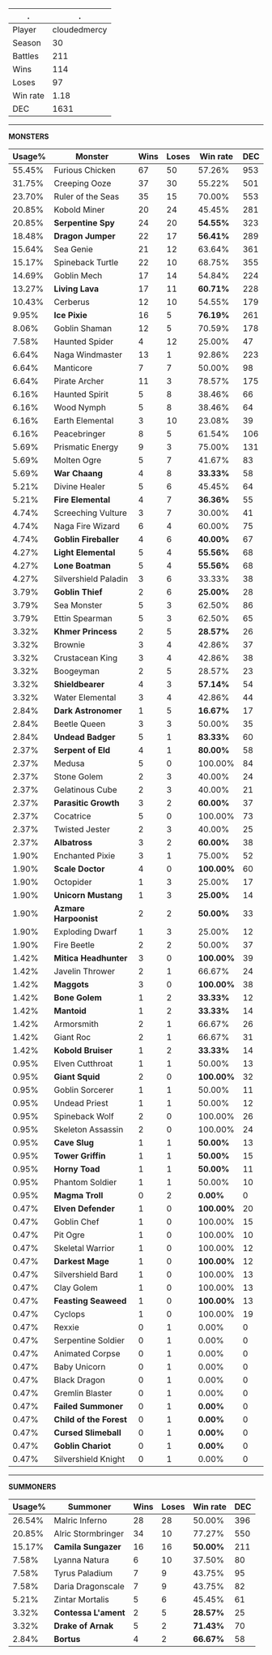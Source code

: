 .|.
|-|-
Player|cloudedmercy
Season|30
Battles|211
Wins|114
Loses|97
Win rate|1.18
DEC|1631

---
**MONSTERS**

Usage%|Monster|Wins|Loses|Win rate|DEC|
-|-|-|-|-|-|
55.45%|Furious Chicken|67|50|57.26%|953|
31.75%|Creeping Ooze|37|30|55.22%|501|
23.70%|Ruler of the Seas|35|15|70.00%|553|
20.85%|Kobold Miner|20|24|45.45%|281|
20.85%|**Serpentine Spy**|24|20|**54.55%**|323|
18.48%|**Dragon Jumper**|22|17|**56.41%**|289|
15.64%|Sea Genie|21|12|63.64%|361|
15.17%|Spineback Turtle|22|10|68.75%|355|
14.69%|Goblin Mech|17|14|54.84%|224|
13.27%|**Living Lava**|17|11|**60.71%**|228|
10.43%|Cerberus|12|10|54.55%|179|
9.95%|**Ice Pixie**|16|5|**76.19%**|261|
8.06%|Goblin Shaman|12|5|70.59%|178|
7.58%|Haunted Spider|4|12|25.00%|47|
6.64%|Naga Windmaster|13|1|92.86%|223|
6.64%|Manticore|7|7|50.00%|98|
6.64%|Pirate Archer|11|3|78.57%|175|
6.16%|Haunted Spirit|5|8|38.46%|66|
6.16%|Wood Nymph|5|8|38.46%|64|
6.16%|Earth Elemental|3|10|23.08%|39|
6.16%|Peacebringer|8|5|61.54%|106|
5.69%|Prismatic Energy|9|3|75.00%|131|
5.69%|Molten Ogre|5|7|41.67%|83|
5.69%|**War Chaang**|4|8|**33.33%**|58|
5.21%|Divine Healer|5|6|45.45%|64|
5.21%|**Fire Elemental**|4|7|**36.36%**|55|
4.74%|Screeching Vulture|3|7|30.00%|41|
4.74%|Naga Fire Wizard|6|4|60.00%|75|
4.74%|**Goblin Fireballer**|4|6|**40.00%**|67|
4.27%|**Light Elemental**|5|4|**55.56%**|68|
4.27%|**Lone Boatman**|5|4|**55.56%**|68|
4.27%|Silvershield Paladin|3|6|33.33%|38|
3.79%|**Goblin Thief**|2|6|**25.00%**|28|
3.79%|Sea Monster|5|3|62.50%|86|
3.79%|Ettin Spearman|5|3|62.50%|65|
3.32%|**Khmer Princess**|2|5|**28.57%**|26|
3.32%|Brownie|3|4|42.86%|37|
3.32%|Crustacean King|3|4|42.86%|38|
3.32%|Boogeyman|2|5|28.57%|23|
3.32%|**Shieldbearer**|4|3|**57.14%**|54|
3.32%|Water Elemental|3|4|42.86%|44|
2.84%|**Dark Astronomer**|1|5|**16.67%**|17|
2.84%|Beetle Queen|3|3|50.00%|35|
2.84%|**Undead Badger**|5|1|**83.33%**|60|
2.37%|**Serpent of Eld**|4|1|**80.00%**|58|
2.37%|Medusa|5|0|100.00%|84|
2.37%|Stone Golem|2|3|40.00%|24|
2.37%|Gelatinous Cube|2|3|40.00%|21|
2.37%|**Parasitic Growth**|3|2|**60.00%**|37|
2.37%|Cocatrice|5|0|100.00%|73|
2.37%|Twisted Jester|2|3|40.00%|25|
2.37%|**Albatross**|3|2|**60.00%**|38|
1.90%|Enchanted Pixie|3|1|75.00%|52|
1.90%|**Scale Doctor**|4|0|**100.00%**|60|
1.90%|Octopider|1|3|25.00%|17|
1.90%|**Unicorn Mustang**|1|3|**25.00%**|14|
1.90%|**Azmare Harpoonist**|2|2|**50.00%**|33|
1.90%|Exploding Dwarf|1|3|25.00%|12|
1.90%|Fire Beetle|2|2|50.00%|37|
1.42%|**Mitica Headhunter**|3|0|**100.00%**|39|
1.42%|Javelin Thrower|2|1|66.67%|24|
1.42%|**Maggots**|3|0|**100.00%**|38|
1.42%|**Bone Golem**|1|2|**33.33%**|12|
1.42%|**Mantoid**|1|2|**33.33%**|14|
1.42%|Armorsmith|2|1|66.67%|26|
1.42%|Giant Roc|2|1|66.67%|31|
1.42%|**Kobold Bruiser**|1|2|**33.33%**|14|
0.95%|Elven Cutthroat|1|1|50.00%|13|
0.95%|**Giant Squid**|2|0|**100.00%**|32|
0.95%|Goblin Sorcerer|1|1|50.00%|11|
0.95%|Undead Priest|1|1|50.00%|12|
0.95%|Spineback Wolf|2|0|100.00%|26|
0.95%|Skeleton Assassin|2|0|100.00%|24|
0.95%|**Cave Slug**|1|1|**50.00%**|13|
0.95%|**Tower Griffin**|1|1|**50.00%**|15|
0.95%|**Horny Toad**|1|1|**50.00%**|11|
0.95%|Phantom Soldier|1|1|50.00%|10|
0.95%|**Magma Troll**|0|2|**0.00%**|0|
0.47%|**Elven Defender**|1|0|**100.00%**|20|
0.47%|Goblin Chef|1|0|100.00%|15|
0.47%|Pit Ogre|1|0|100.00%|10|
0.47%|Skeletal Warrior|1|0|100.00%|12|
0.47%|**Darkest Mage**|1|0|**100.00%**|12|
0.47%|Silvershield Bard|1|0|100.00%|13|
0.47%|Clay Golem|1|0|100.00%|13|
0.47%|**Feasting Seaweed**|1|0|**100.00%**|13|
0.47%|Cyclops|1|0|100.00%|19|
0.47%|Rexxie|0|1|0.00%|0|
0.47%|Serpentine Soldier|0|1|0.00%|0|
0.47%|Animated Corpse|0|1|0.00%|0|
0.47%|Baby Unicorn|0|1|0.00%|0|
0.47%|Black Dragon|0|1|0.00%|0|
0.47%|Gremlin Blaster|0|1|0.00%|0|
0.47%|**Failed Summoner**|0|1|**0.00%**|0|
0.47%|**Child of the Forest**|0|1|**0.00%**|0|
0.47%|**Cursed Slimeball**|0|1|**0.00%**|0|
0.47%|**Goblin Chariot**|0|1|**0.00%**|0|
0.47%|Silvershield Knight|0|1|0.00%|0|

---
**SUMMONERS**

Usage%|Summoner|Wins|Loses|Win rate|DEC|
-|-|-|-|-|-|
26.54%|Malric Inferno|28|28|50.00%|396|
20.85%|Alric Stormbringer|34|10|77.27%|550|
15.17%|**Camila Sungazer**|16|16|**50.00%**|211|
7.58%|Lyanna Natura|6|10|37.50%|80|
7.58%|Tyrus Paladium|7|9|43.75%|95|
7.58%|Daria Dragonscale|7|9|43.75%|82|
5.21%|Zintar Mortalis|5|6|45.45%|61|
3.32%|**Contessa L'ament**|2|5|**28.57%**|25|
3.32%|**Drake of Arnak**|5|2|**71.43%**|70|
2.84%|**Bortus**|4|2|**66.67%**|58|

